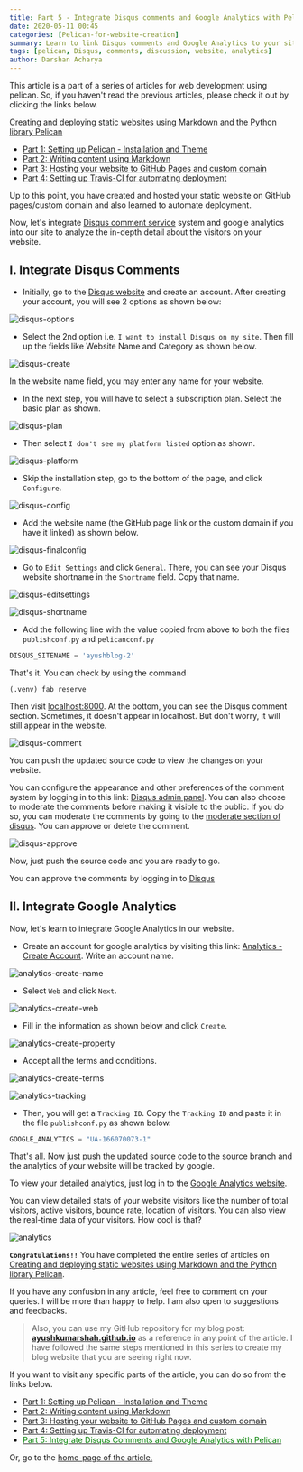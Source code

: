 ```yaml
---
title: Part 5 - Integrate Disqus comments and Google Analytics with Pelican
date: 2020-05-11 00:45
categories: [Pelican-for-website-creation]
summary: Learn to link Disqus comments and Google Analytics to your site
tags: [pelican, Disqus, comments, discussion, website, analytics]
author: Darshan Acharya
---
```


This article is a part of a series of articles for web development using pelican. So, if you haven't read the previous
articles, please check it out by clicking the links below.

[Creating and deploying static websites using Markdown and the Python library Pelican](https://acharyadarshan.github.io//2020/03/web-pelican-intro)

- [Part 1: Setting up Pelican - Installation and Theme](https://acharyadarshan.github.io//2020/03/web-pelican-pt1-setup)
- [Part 2: Writing content using Markdown](https://acharyadarshan.github.io//2020/03/web-pelican-pt2-markdown)
- [Part 3: Hosting your website to GitHub Pages and custom domain](https://acharyadarshan.github.io//2020/03/web-pelican-pt3-hosting)
- [Part 4: Setting up Travis-CI for automating deployment](https://acharyadarshan.github.io//2020/05/web-pelican-pt4-travisci)

Up to this point, you have created and hosted your static website on GitHub pages/custom domain and also learned to automate deployment.

Now, let's integrate [Disqus comment service]((https://disqus.com/)) system and google analytics into our
site to analyze the in-depth detail about the visitors on your website.

## I. Integrate Disqus Comments

- Initially, go to the [Disqus website]((https://disqus.com/)) and create an account. After creating your account, you will see 2 options as shown below:

![disqus-options](/assets/img/sample/disqus-options.png)

- Select the 2nd option i.e. `I want to install Disqus on my site`. Then fill up the fields like Website Name and Category as shown below.

![disqus-create](/assets/img/sample/disqus-create.png)

In the website name field, you may enter any name for your website.

- In the next step, you will have to select a subscription plan. Select the basic plan as shown.

![disqus-plan](/assets/img/sample/disqus-plan.png)

- Then select `I don't see my platform listed` option as shown.

![disqus-platform](/assets/img/sample/disqus-platform.png)

- Skip the installation step, go to the bottom of the page, and click `Configure`.

![disqus-config](/assets/img/sample/disqus-config.png)

- Add the website name (the GitHub page link or the custom domain if you have it linked) as shown below. 

![disqus-finalconfig](/assets/img/sample/disqus-finalconfig.png)

- Go to `Edit Settings` and click `General`. There, you can see your Disqus website shortname in the `Shortname` field. Copy that name.

![disqus-editsettings](/assets/img/sample/disqus-editsettings.png)

![disqus-shortname](/assets/img/sample/disqus-shortname.png)

- Add the following line with the value copied from above to both the files `publishconf.py` and `pelicanconf.py`

```python
DISQUS_SITENAME = 'ayushblog-2'
```

That's it. You can check by using the command

```console
(.venv) fab reserve
```

Then visit [localhost:8000](localhost:8000). At the bottom, you can see the Disqus comment section. Sometimes, it doesn't appear in localhost. But don't worry, it will still appear in the website.

![disqus-comment](/assets/img/sample/disqus-comment.png)

You can push the updated source code to view the changes on your website.

You can configure the appearance and other preferences of the comment system by logging in to this link: [Disqus admin panel](https://disqus.com/admin/). You can also choose to moderate the comments before making it visible to the public. If you do so, you can moderate the comments by going to the [moderate section of disqus](https://disqus.com/admin/moderate/). You can approve or delete the comment. 

![disqus-approve](/assets/img/sample/disqus-approve.png)

Now, just push the source code and you are ready to go.

You can approve the comments by logging in to [Disqus](https://disqus.com/)

## II. Integrate Google Analytics

Now, let's learn to integrate Google Analytics in our website.


- Create an account for google analytics by visiting this link: [Analytics - Create Account](https://analytics.google.com/analytics/web/provision/#/provision/create). Write an account name.

![analytics-create-name](/assets/img/sample/analytics-create-name.png)

- Select `Web` and click `Next`.

![analytics-create-web](/assets/img/sample/analytics-create-web.png)

- Fill in the information as shown below and click `Create`.

![analytics-create-property](/assets/img/sample/analytics-create-property.png)

- Accept all the terms and conditions.

![analytics-create-terms](/assets/img/sample/analytics-create-terms.png)

![analytics-tracking](/assets/img/sample/analytics-tracking.png)

- Then, you will get a `Tracking ID`. Copy the `Tracking ID` and paste it in the file `publishconf.py` as shown below.

```python
GOOGLE_ANALYTICS = "UA-166070073-1"
```

That's all. Now just push the updated source code to the source branch and the analytics of your website will be tracked by google.

To view your detailed analytics, just log in to the [Google Analytics website](https://analytics.google.com/analytics/web/). 

You can view detailed stats of your website visitors like the number of total visitors, active visitors, bounce rate, location of visitors. You can also view the real-time data of your visitors. How cool
is that?

![analytics](/assets/img/sample/analytics.png)

**`Congratulations!!`** You have completed the entire series of articles on [Creating and deploying static websites using Markdown and the Python library
Pelican](https://acharyadarshan.github.io//2020/03/web-pelican-intro).

If you have any confusion in any article, feel free to comment on your queries. I will be more than happy to help. I am
also open to suggestions and feedbacks.  

>Also, you can use my GitHub repository for my blog post: [**ayushkumarshah.github.io**](https://github.com/acharyadarshan/ayushkumarshah.github.io/tree/pelican-backup) as a
reference in any point of the article. I have followed the same steps mentioned in this series to create my blog
website that you are seeing right now.

If you want to visit any specific parts of the article, you can do so from the links below.

- [Part 1: Setting up Pelican - Installation and Theme](https://acharyadarshan.github.io//2020/03/web-pelican-pt1-setup)
- [Part 2: Writing content using Markdown](https://acharyadarshan.github.io//2020/03/web-pelican-pt2-markdown)
- [Part 3: Hosting your website to GitHub Pages and custom domain](https://acharyadarshan.github.io//2020/03/web-pelican-pt3-hosting)
- [Part 4: Setting up Travis-CI for automating deployment](https://acharyadarshan.github.io//2020/05/web-pelican-pt4-travisci)
- [<span style="color:green">Part 5: Integrate Disqus Comments and Google Analytics with Pelican</span>](https://acharyadarshan.github.io//2020/05/web-pelican-pt5-disqus-analytics)

Or, go to the [home-page of the article.](https://acharyadarshan.github.io//2020/03/web-pelican-intro)
